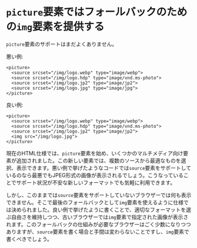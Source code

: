 # `picture`要素ではフォールバックのための`img`要素を提供する

`picture`要素のサポートはまだよくありません。

悪い例:

    <picture>
      <source srcset="/img/logo.webp" type="image/webp">
      <source srcset="/img/logo.hdp" type="image/vnd.ms-photo">
      <source srcset="/img/logo.jp2" type="image/jp2">
      <source srcset="/img/logo.jpg" type="image/jpg">
    </picture>

良い例:

    <picture>
      <source srcset="/img/logo.webp" type="image/webp">
      <source srcset="/img/logo.hdp" type="image/vnd.ms-photo">
      <source srcset="/img/logo.jp2" type="image/jp2">
      <img src="/img/logo.jpg">
    </picture>

現在のHTML仕様では、`picture`要素を始め、いくつかのマルチメディア向け要素が追加されました。この新しい要素では、複数のソースから最適なものを選択、表示できます。悪い例で挙げたようなコードでは`source`要素をサポートしているのなら最悪でもJPEG形式の画像が表示されるでしょう。こうなっていることでサポート状況が不安な新しいフォーマットでも気軽に利用できます。

しかし、このままでは`source`要素をサポートしていないブラウザーでは何も表示できません。そこで最後のフォールバックとして`img`要素を使えるように仕様では決められました。良い例で挙げたように書くことで、適切なフォーマットを選ぶ自由さを維持しつつ、古いブラウザーでは`img`要素で指定された画像が表示されます。このフォールバックの仕組みが必要なブラウザーはごく少数になりつつありますが、`source`要素を書く場合と手間は変わらないことですし、`img`要素で書くべきでしょう。
